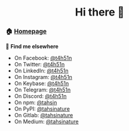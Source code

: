 <h1 align="center">Hi there 👋</h1>

### 🏠 [Homepage](https://tahsin.codes)

👤 **Find me elsewhere**
* On Facebook: [@t4h51n](https://www.facebook.com/t4h51n)
* On Twitter: [@t4h51n](https://twitter.com/t4h51n)
* On LinkedIn: [@t4h51n](https://www.linkedin.com/in/t4h51n)
* On Instagram: [@t4h51n](https://www.instagram.com/t4h51n)
* On Keybase: [@t4h51n](https://keybase.io/t4h51n)
* On Telegram: [@t4h51n](https://t.me/t4h51n)
* On Discord: [@t4h51n](https://discord.com/users/t4h51n)
* On npm: [@tahsin](https://www.npmjs.com/~tahsin)
* On PyPI: [@tahsinature](https://pypi.org/user/tahsinature)
* On Gitlab: [@tahsinature](https://gitlab.com/tahsinature)
* On Medium: [@tahsinature](https://medium.com/@tahsinature)
